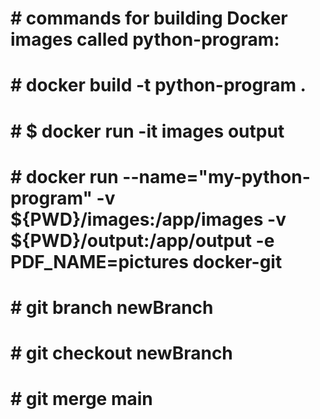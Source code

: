 # # commands for building Docker images called python-program:


# # docker build -t python-program .

# # $ docker run -it images output 

  
# # docker run --name="my-python-program" -v ${PWD}/images:/app/images -v ${PWD}/output:/app/output  -e PDF_NAME=pictures docker-git 

# # git branch newBranch

# # git checkout newBranch

# # git merge main


